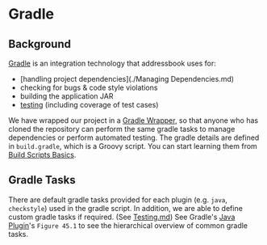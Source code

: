 # Gradle

## Background
[Gradle](https://gradle.org/) is an integration technology that addressbook uses for:
- [handling project dependencies](./Managing Dependencies.md)
- checking for bugs & code style violations
- building the application JAR
- [testing](./Testing.md) (including coverage of test cases)

We have wrapped our project in a [Gradle Wrapper](https://docs.gradle.org/current/userguide/gradle_wrapper.html), so that anyone who has cloned the repository can perform the same gradle tasks to manage dependencies or perform automated testing.
The gradle details are defined in `build.gradle`, which is a Groovy script. You can start learning them from [Build Scripts Basics](https://docs.gradle.org/current/userguide/tutorial_using_tasks.html).

## Gradle Tasks
There are default gradle tasks provided for each plugin (e.g. `java`, `checkstyle`) used in the gradle script. In addition, we are able to define custom gradle tasks if required. (See [Testing.md](./Testing.md))
See Gradle's [Java Plugin](https://docs.gradle.org/current/userguide/java_plugin.html)'s `Figure 45.1` to see the hierarchical overview of common gradle tasks.
